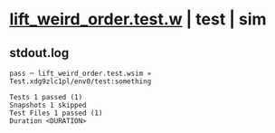 # [lift_weird_order.test.w](../../../../../examples/tests/valid/lift_weird_order.test.w) | test | sim

## stdout.log
```log
pass ─ lift_weird_order.test.wsim » Test.xdg9zlc1pl/env0/test:something

Tests 1 passed (1)
Snapshots 1 skipped
Test Files 1 passed (1)
Duration <DURATION>
```

